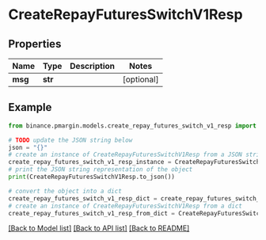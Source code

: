 # CreateRepayFuturesSwitchV1Resp


## Properties

Name | Type | Description | Notes
------------ | ------------- | ------------- | -------------
**msg** | **str** |  | [optional] 

## Example

```python
from binance.pmargin.models.create_repay_futures_switch_v1_resp import CreateRepayFuturesSwitchV1Resp

# TODO update the JSON string below
json = "{}"
# create an instance of CreateRepayFuturesSwitchV1Resp from a JSON string
create_repay_futures_switch_v1_resp_instance = CreateRepayFuturesSwitchV1Resp.from_json(json)
# print the JSON string representation of the object
print(CreateRepayFuturesSwitchV1Resp.to_json())

# convert the object into a dict
create_repay_futures_switch_v1_resp_dict = create_repay_futures_switch_v1_resp_instance.to_dict()
# create an instance of CreateRepayFuturesSwitchV1Resp from a dict
create_repay_futures_switch_v1_resp_from_dict = CreateRepayFuturesSwitchV1Resp.from_dict(create_repay_futures_switch_v1_resp_dict)
```
[[Back to Model list]](../README.md#documentation-for-models) [[Back to API list]](../README.md#documentation-for-api-endpoints) [[Back to README]](../README.md)


